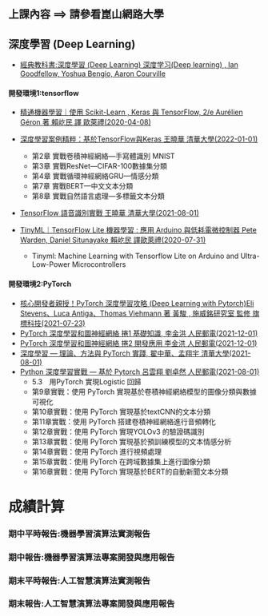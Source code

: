 ## 上課內容 ==> 請參看崑山網路大學

## 深度學習 (Deep Learning)
- [經典教科書:深度學習 (Deep Learning) 深度学习(Deep learning) , Ian Goodfellow, Yoshua Bengio, Aaron Courville]()

#### 開發環境1:tensorflow
- [精通機器學習｜使用 Scikit-Learn , Keras 與 TensorFlow, 2/e Aurélien Géron 著 賴屹民 譯 歐萊禮(2020-04-08)](https://www.tenlong.com.tw/products/9789865024345?list_name=srh)
- [深度學習案例精粹：基於TensorFlow與Keras 王曉華  清華大學(2022-01-01)](https://www.tenlong.com.tw/products/9787302596516?list_name=srh)
  - 第2章 實戰卷積神經網絡—手寫體識別   MNIST
  - 第3章 實戰ResNet—CIFAR-100數據集分類
  - 第4章 實戰循環神經網絡GRU—情感分類
  - 第7章 實戰BERT—中文文本分類
  - 第8章 實戰自然語言處理—多標籤文本分類
- [TensorFlow 語音識別實戰 王曉華 清華大學(2021-08-01)](https://www.tenlong.com.tw/products/9787302584858?list_name=srh)

- [TinyML｜TensorFlow Lite 機器學習 : 應用 Arduino 與低耗電微控制器 Pete Warden, Daniel Situnayake 賴屹民 譯歐萊禮(2020-07-31)](https://www.tenlong.com.tw/products/9789865025359?list_name=srh)
  - Tinyml: Machine Learning with Tensorflow Lite on Arduino and Ultra-Low-Power Microcontrollers
 

#### 開發環境2:PyTorch
- [核心開發者親授！PyTorch 深度學習攻略 (Deep Learning with Pytorch)Eli Stevens、Luca Antiga、Thomas Viehmann 著 黃駿 , 施威銘研究室 監修 旗標科技(2021-07-23)](https://www.tenlong.com.tw/products/9789863126737?list_name=rd)
- [PyTorch 深度學習和圖神經網絡 捲1 基礎知識, 李金洪 人民郵電(2021-12-01)](https://www.tenlong.com.tw/products/9787115549839?list_name=srh)
- [PyTorch 深度學習和圖神經網絡 捲2 開發應用 李金洪 人民郵電(2021-12-01)](https://www.tenlong.com.tw/products/9787115560926?list_name=srh)
- [深度學習 — 理論、方法與 PyTorch 實踐, 翟中華、孟翔宇 清華大學(2021-08-01)](https://www.tenlong.com.tw/products/9787302568483?list_name=srh)
- [Python 深度學習實戰 — 基於 Pytorch 呂雲翔 劉卓然 人民郵電(2021-08-01)](https://www.tenlong.com.tw/products/9787115560155?list_name=srh)
  - 5.3　用PyTorch 實現Logistic 回歸 
  - 第9章實戰：使用 PyTorch 實現基於卷積神經網絡模型的圖像分類與數據可視化
  - 第10章實戰：使用 PyTorch 實現基於textCNN的文本分類
  - 第11章實戰：使用 PyTorch 搭建卷積神經網絡進行音頻轉化
  - 第12章實戰：使用 PyTorch 實現YOLOv3 的驗證碼識別
  - 第13章實戰：使用 PyTorch 實現基於預訓練模型的文本情感分析
  - 第14章實戰：使用 PyTorch 進行視頻處理
  - 第15章實戰：使用 PyTorch 在跨域數據集上進行圖像分類
  - 第16章實戰：使用 PyTorch 實現基於BERT的自動新聞文本分類



# 成績計算

### 期中平時報告:機器學習演算法實測報告
### 期中報告:機器學習演算法專案開發與應用報告
### 期末平時報告:人工智慧演算法實測報告
### 期末報告:人工智慧演算法專案開發與應用報告
